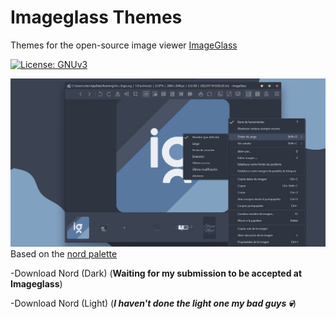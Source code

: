 # Imageglass Themes
Themes for the open-source image viewer [ImageGlass](https://github.com/d2phap/ImageGlass)

[![License: GNUv3](https://img.shields.io/badge/License-GNU-brightgreen.svg)](https://www.gnu.org/licenses/gpl-3.0.html)

![Nord Theme for ImageGlass Preview](https://github.com/SleepyMatt/imageglass-themes/blob/6780b57124327091411a28cee0840c01f865bd72/resourcesreadme/preview.jpg)
Based on the [nord palette](https://github.com/arcticicestudio/nord)

-Download Nord (Dark) (**Waiting for my submission to be accepted at Imageglass**)

-Download Nord (Light) (***I haven't done the light one my bad guys 💀***)
